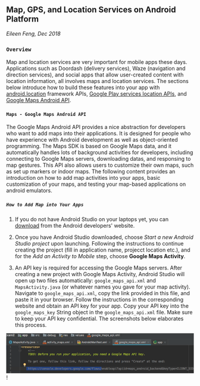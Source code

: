 ## Map, GPS, and Location Services on Android Platform
*Eileen Feng, Dec 2018*

###   `Overview`
Map and location services are very important for mobile apps these days. Applications such as Doordash (delivery services), Waze (navigation and direction services), and social apps that allow user-created content with location information, all involves maps and location services. The sections below introduce how to build these features into your app with [android.location](https://developer.android.com/reference/android/location/package-summary) framework APIs, [Google Play services location APIs](https://developer.android.com/training/location/), and [Google Maps Android API](https://developers.google.com/maps/documentation/android-sdk/intro). 

####   `Maps - Google Maps Android API`
The Google Maps Android API provides a nice abstraction for developers who want to add maps into their applications. It is designed for people who have experience with Android development as well as object-oriented programming. The Maps SDK is based on Google Maps data, and it automatically handles lots of background activities for developers, including connecting to Google Maps servers, downloading datas, and responsing to map gestures. This API also allows users to customize their own maps, such as set up markers or indoor maps. The following content provides an introduction on how to add map activities into your apps, basic customization of your maps, and testing your map-based applications on android emulators. 

##### `How to Add Map into Your Apps`
1. If you do not have Android Studio on your laptops yet, you can [download](https://developer.android.com/studio/) from the Android developers' website. 

2. Once you have Android Studio downloaded, choose *Start a new Android Studio project* upon launching. Following the instructions to continue creating the project (fill in application name, projecct location etc.), and for the *Add an Activity to Mobile* step, choose **Google Maps Activity**. 

3. An API key is required for accessing the Google Maps servers. After creating a new project with Google Maps Activity, Android Studio will open up two files automatically: `google_maps_api.xml` and `MapsActivity.java` (or whatever names you gave for your map activity). Navigate to `google_maps_api.xml`, copy the link provided in this file, and paste it in your browser. Follow the instructions in the corresponding website and obtain an API key for your app. Copy your API key into the `google_maps_key` String object in the `google_maps_api.xml` file. Make sure to keep your API key confidential. The screenshots below elaborates this process. 

![google_maps_api.xml](/image/google_maps_api.png)!

